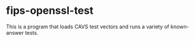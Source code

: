 fips-openssl-test
=================

This is a program that loads CAVS test vectors and runs a variety of known-answer tests.